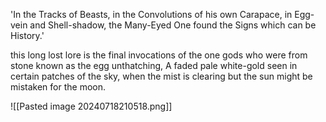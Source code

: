 'In the Tracks of Beasts, in the Convolutions of his own Carapace, in Egg-vein and Shell-shadow, the Many-Eyed One found the Signs which can be History.'

this long lost lore is the final invocations of the one gods who were from stone known as the egg unthatching, A faded pale white-gold seen in certain patches of the sky, when the mist is clearing but the sun might be mistaken for the moon.

![[Pasted image 20240718210518.png]]